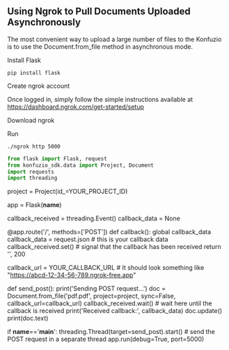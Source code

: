 ## Using Ngrok to Pull Documents Uploaded Asynchronously

The most convenient way to upload a large number of files to the Konfuzio is to use the Document.from_file method in 
asynchronous mode. 


Install Flask

```console
pip install flask
```

Create ngrok account

Once logged in, simply follow the simple instructions available at https://dashboard.ngrok.com/get-started/setup
      
Download ngrok

Run 

```console
./ngrok http 5000
```


```python
from flask import Flask, request
from konfuzio_sdk.data import Project, Document
import requests
import threading
```


project = Project(id_=YOUR_PROJECT_ID)

app = Flask(__name__)

callback_received = threading.Event()
callback_data = None

@app.route('/', methods=['POST'])
def callback():
    global callback_data
    callback_data = request.json  # this is your callback data
    callback_received.set()  # signal that the callback has been received
    return '', 200

callback_url = YOUR_CALLBACK_URL  # It should look something like "https://abcd-12-34-56-789.ngrok-free.app"

def send_post():
    print('Sending POST request...')
    doc = Document.from_file('pdf.pdf', project=project, sync=False, callback_url=callback_url)
    callback_received.wait()  # wait here until the callback is received
    print('Received callback:', callback_data)
    doc.update()
    print(doc.text)

if __name__=='__main__':
    threading.Thread(target=send_post).start()  # send the POST request in a separate thread
    app.run(debug=True, port=5000)
```